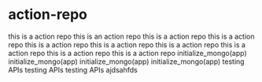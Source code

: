 # action-repo
this is a action repo
this is an action repo
this is a action repo
this is a action repo
this is a action repo
this is a action repo
this is a action repo
this is a action repo
this is a action repo
this is a action repo
initialize_mongo(app)
initialize_mongo(app)
initialize_mongo(app)
initialize_mongo(app)
testing APIs
testing APIs
testing APIs
ajdsahfds
